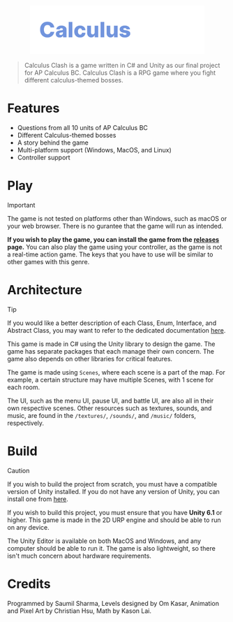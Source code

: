 <p align="center">
    <img src="docs/images/CalculusClashLogo.png" width="400px" alt="Calculus Clash Logo">
</p>

> Calculus Clash is a game written in C# and Unity as our final project for AP Calculus BC. Calculus Clash is a RPG game where you fight different calculus-themed bosses.

# Features
- Questions from all 10 units of AP Calculus BC
- Different Calculus-themed bosses
- A story behind the game
- Multi-platform support (Windows, MacOS, and Linux)
- Controller support

# Play
> [!IMPORTANT]
> The game is not tested on platforms other than Windows, such as macOS or your web browser. There is no gurantee that the game will run as intended.

**If you wish to play the game, you can install the game from the [releases](https://github.com/Morioucho/CalculusClashV2/releases) page.** You can also play the game using your controller, as the game is not a real-time action game. The keys that you have to use will be similar to other games with this genre.

# Architecture
> [!TIP]
> If you would like a better description of each Class, Enum, Interface, and Abstract Class, you may want to refer to the dedicated documentation [here](/docs/README.md).

This game is made in C# using the Unity library to design the game. The game has separate packages that each manage their own concern. The game also depends on other libraries for critical features.

The game is made using `Scenes`, where each scene is a part of the map. For example, a certain structure may have multiple Scenes, with 1 scene for each room.

The UI, such as the menu UI, pause UI, and battle UI, are also all in their own respective scenes. Other resources such as textures, sounds, and music, are found in the `/textures/`, `/sounds/`, and `/music/` folders, respectively.

# Build
> [!CAUTION]
> If you wish to build the project from scratch, you must have a compatible version of Unity installed. If you do not have any version of Unity, you can install one from [here](https://unity.com/download).

If you wish to build this project, you must ensure that you have **Unity 6.1** or higher. This game is made in the 2D URP engine and should be able to run on any device.

The Unity Editor is available on both MacOS and Windows, and any computer should be able to run it. The game is also lightweight, so there isn't much concern about hardware requirements.

# Credits
Programmed by Saumil Sharma, Levels designed by Om Kasar, Animation and Pixel Art by Christian Hsu, Math by Kason Lai.
